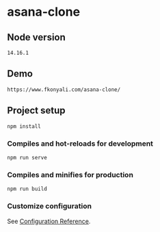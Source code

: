 # asana-clone

## Node version
```
14.16.1
```

## Demo
```
https://www.fkonyali.com/asana-clone/
```

## Project setup
```
npm install
```

### Compiles and hot-reloads for development
```
npm run serve
```

### Compiles and minifies for production
```
npm run build
```

### Customize configuration
See [Configuration Reference](https://cli.vuejs.org/config/).

